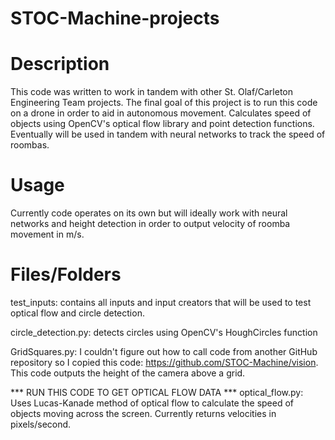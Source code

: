 # STOC-Machine-projects
# Description
This code was written to work in tandem with other St. Olaf/Carleton Engineering Team projects.
The final goal of this project is to run this code on a drone in order to aid in autonomous movement.
Calculates speed of objects using OpenCV's optical flow library and point detection functions.
Eventually will be used in tandem with neural networks to track the speed of roombas.
# Usage
Currently code operates on its own but will ideally work with neural networks and height detection in order to
output velocity of roomba movement in m/s.
# Files/Folders
test_inputs: contains all inputs and input creators that will be used to test optical flow and circle detection.

circle_detection.py: detects circles using OpenCV's HoughCircles function

GridSquares.py: I couldn't figure out how to call code from another GitHub repository so I copied this code: https://github.com/STOC-Machine/vision.
This code outputs the height of the camera above a grid.

*** RUN THIS CODE TO GET OPTICAL FLOW DATA ***
optical_flow.py: Uses Lucas-Kanade method of optical flow to calculate the speed of objects moving across the screen. Currently
returns velocities in pixels/second.

